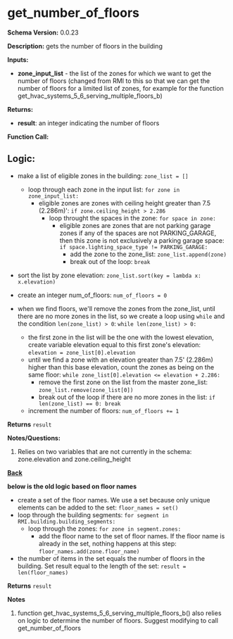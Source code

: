 # get_number_of_floors
**Schema Version:** 0.0.23  

**Description:** gets the number of floors in the building

**Inputs:**
- **zone_input_list** - the list of the zones for which we want to get the number of floors (changed from RMI to this so that we can get the number of floors for a limited list of zones, for example for the function get_hvac_systems_5_6_serving_multiple_floors_b)

**Returns:**  
- **result**: an integer indicating the number of floors
 
**Function Call:**

## Logic:
- make a list of eligible zones in the building: `zone_list = []`
	- loop through each zone in the input list: `for zone in zone_input_list: `
		- eligible zones are zones with ceiling height greater than 7.5 (2.286m)': `if zone.ceiling_height > 2.286`
			- loop throught the spaces in the zone: `for space in zone:`
				- eligible zones are zones that are not parking garage zones if any of the spaces are not PARKING_GARAGE, then this zone is not exclusively a parking garage space: `if space.lighting_space_type != PARKING_GARAGE:`
					- add the zone to the zone_list: `zone_list.append(zone)`
					- break out of the loop: `break`

- sort the list by zone elevation: `zone_list.sort(key = lambda x: x.elevation)`

- create an integer num_of_floors: `num_of_floors = 0`

- when we find floors, we'll remove the zones from the zone_list, until there are no more zones in the list, so we create a loop using `while` and the condition `len(zone_list) > 0`: `while len(zone_list) > 0:`
	- the first zone in the list will be the one with the lowest elevation, create variable elevation equal to this first zone's elevation: `elevation = zone_list[0].elevation`
	- until we find a zone with an elevation greater than 7.5' (2.286m) higher than this base elevation, count the zones as being on the same floor: `while zone_list[0].elevation <= elevation + 2.286:`
		- remove the first zone on the list from the master zone_list: `zone_list.remove(zone_list[0])`
		- break out of the loop if there are no more zones in the list: `if len(zone_list) == 0: break`
	- increment the number of floors: `num_of_floors += 1`

**Returns** `result`

**Notes/Questions:**  
1. Relies on two variables that are not currently in the schema: zone.elevation and zone.ceiling_height

**[Back](../_toc.md)**


**below is the old logic based on floor names**
- create a set of the floor names.  We use a set because only unique elements can be added to the set: `floor_names = set()`
- loop through the building segments: `for segment in RMI.building.building_segments:`
	- loop through the zones: `for zone in segment.zones:`
		- add the floor name to the set of floor names.  If the floor name is already in the set, nothing happens at this step: `floor_names.add(zone.floor_name)`
- the number of items in the set equals the number of floors in the building.  Set result equal to the length of the set: `result = len(floor_names)`


**Returns** `result`


**Notes**
1.  function get_hvac_systems_5_6_serving_multiple_floors_b() also relies on logic to determine the number of floors.  Suggest modifying to call get_number_of_floors
